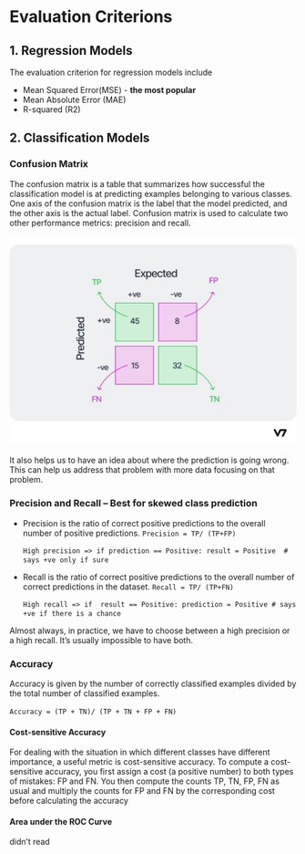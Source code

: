 # Evaluation Criterions

## 1. Regression Models
The evaluation criterion for regression models include
 - Mean Squared Error(MSE) - **the most popular**
 - Mean Absolute Error (MAE)
 - R-squared (R2)
                
## 2. Classification Models

### Confusion Matrix
The confusion matrix is a table that summarizes how successful the classification model is at predicting examples belonging to various classes. One axis of the confusion matrix is the label that the model predicted, and the other axis is the actual label. Confusion matrix is used to calculate two other performance metrics: precision and recall.

![Alt text](image.png)

It also helps us to have an idea about where the prediction is going wrong. This can help us address that problem with more data focusing on that problem.

### Precision and Recall – Best for skewed class prediction
- Precision is the ratio of correct positive predictions to the overall number of positive predictions. 
```Precision = TP/ (TP+FP)```

      High precision => if prediction == Positive: result = Positive  # says +ve only if sure

- Recall is the ratio of correct positive predictions to the overall number of correct predictions in the dataset.
```Recall = TP/ (TP+FN)```

      High recall => if  result == Positive: prediction = Positive # says +ve if there is a chance

Almost always, in practice, we have to choose between a high precision or a high recall. It’s usually impossible to have both.

### Accuracy 
Accuracy is given by the number of correctly classified examples divided by the total number of classified examples.

```Accuracy = (TP + TN)/ (TP + TN + FP + FN)```

#### Cost-sensitive Accuracy

For dealing with the situation in which different classes have different importance, a useful metric is cost-sensitive accuracy. To compute a cost-sensitive accuracy, you first assign a cost (a positive number) to both types of mistakes: FP and FN. You then compute the counts TP, TN, FP, FN as usual and multiply the counts for FP and FN by the corresponding cost before calculating the accuracy

#### Area under the ROC Curve
didn’t read